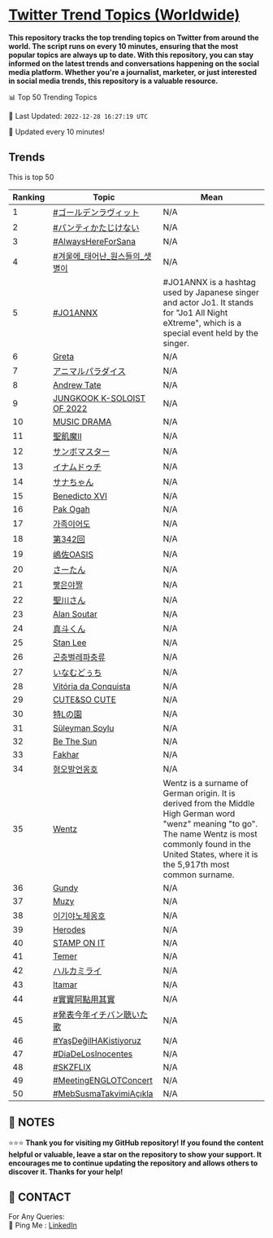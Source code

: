 [Twitter Trend Topics (Worldwide)](https://github.com/ErcinDedeoglu/Twitter-Trend-Topics)
==========

**This repository tracks the top trending topics on Twitter from around the world. 
The script runs on every 10 minutes, ensuring that the most popular topics are always up to date. 
With this repository, you can stay informed on the latest trends and conversations happening on the social media platform. 
Whether you're a journalist, marketer, or just interested in social media trends, this repository is a valuable resource.**


📊 Top 50 Trending Topics

📆 Last Updated: `2022-12-28 16:27:19 UTC`

🔧 Updated every 10 minutes!


## Trends

This is top 50

| Ranking | Topic | Mean |
| ------- | ------------ | ------------ |
| 1 | [#ゴールデンラヴィット](http://twitter.com/search?q=%23%e3%82%b4%e3%83%bc%e3%83%ab%e3%83%87%e3%83%b3%e3%83%a9%e3%83%b4%e3%82%a3%e3%83%83%e3%83%88) | N/A |
| 2 | [#パンティかたじけない](http://twitter.com/search?q=%23%e3%83%91%e3%83%b3%e3%83%86%e3%82%a3%e3%81%8b%e3%81%9f%e3%81%98%e3%81%91%e3%81%aa%e3%81%84) | N/A |
| 3 | [#AlwaysHereForSana](http://twitter.com/search?q=%23AlwaysHereForSana) | N/A |
| 4 | [#겨울에_태어난_원스들의_샛별이](http://twitter.com/search?q=%23%ea%b2%a8%ec%9a%b8%ec%97%90_%ed%83%9c%ec%96%b4%eb%82%9c_%ec%9b%90%ec%8a%a4%eb%93%a4%ec%9d%98_%ec%83%9b%eb%b3%84%ec%9d%b4) | N/A |
| 5 | [#JO1ANNX](http://twitter.com/search?q=%23JO1ANNX) | #JO1ANNX is a hashtag used by Japanese singer and actor Jo1. It stands for "Jo1 All Night eXtreme", which is a special event held by the singer. |
| 6 | [Greta](http://twitter.com/search?q=Greta) | N/A |
| 7 | [アニマルパラダイス](http://twitter.com/search?q=%e3%82%a2%e3%83%8b%e3%83%9e%e3%83%ab%e3%83%91%e3%83%a9%e3%83%80%e3%82%a4%e3%82%b9) | N/A |
| 8 | [Andrew Tate](http://twitter.com/search?q=Andrew+Tate) | N/A |
| 9 | [JUNGKOOK K-SOLOIST OF 2022](http://twitter.com/search?q=JUNGKOOK+K-SOLOIST+OF+2022) | N/A |
| 10 | [MUSIC DRAMA](http://twitter.com/search?q=MUSIC+DRAMA) | N/A |
| 11 | [聖飢魔II](http://twitter.com/search?q=%e8%81%96%e9%a3%a2%e9%ad%94II) | N/A |
| 12 | [サンボマスター](http://twitter.com/search?q=%e3%82%b5%e3%83%b3%e3%83%9c%e3%83%9e%e3%82%b9%e3%82%bf%e3%83%bc) | N/A |
| 13 | [イナムドゥチ](http://twitter.com/search?q=%e3%82%a4%e3%83%8a%e3%83%a0%e3%83%89%e3%82%a5%e3%83%81) | N/A |
| 14 | [サナちゃん](http://twitter.com/search?q=%e3%82%b5%e3%83%8a%e3%81%a1%e3%82%83%e3%82%93) | N/A |
| 15 | [Benedicto XVI](http://twitter.com/search?q=Benedicto+XVI) | N/A |
| 16 | [Pak Ogah](http://twitter.com/search?q=Pak+Ogah) | N/A |
| 17 | [가족이어도](http://twitter.com/search?q=%ea%b0%80%ec%a1%b1%ec%9d%b4%ec%96%b4%eb%8f%84) | N/A |
| 18 | [第342回](http://twitter.com/search?q=%e7%ac%ac342%e5%9b%9e) | N/A |
| 19 | [嶋佐OASIS](http://twitter.com/search?q=%e5%b6%8b%e4%bd%90OASIS) | N/A |
| 20 | [さーたん](http://twitter.com/search?q=%e3%81%95%e3%83%bc%e3%81%9f%e3%82%93) | N/A |
| 21 | [빻은야짤](http://twitter.com/search?q=%eb%b9%bb%ec%9d%80%ec%95%bc%ec%a7%a4) | N/A |
| 22 | [聖川さん](http://twitter.com/search?q=%e8%81%96%e5%b7%9d%e3%81%95%e3%82%93) | N/A |
| 23 | [Alan Soutar](http://twitter.com/search?q=Alan+Soutar) | N/A |
| 24 | [真斗くん](http://twitter.com/search?q=%e7%9c%9f%e6%96%97%e3%81%8f%e3%82%93) | N/A |
| 25 | [Stan Lee](http://twitter.com/search?q=Stan+Lee) | N/A |
| 26 | [곤충벌레파충류](http://twitter.com/search?q=%ea%b3%a4%ec%b6%a9%eb%b2%8c%eb%a0%88%ed%8c%8c%ec%b6%a9%eb%a5%98) | N/A |
| 27 | [いなむどぅち](http://twitter.com/search?q=%e3%81%84%e3%81%aa%e3%82%80%e3%81%a9%e3%81%85%e3%81%a1) | N/A |
| 28 | [Vitória da Conquista](http://twitter.com/search?q=Vit%c3%b3ria+da+Conquista) | N/A |
| 29 | [CUTE&SO CUTE](http://twitter.com/search?q=CUTE%26SO+CUTE) | N/A |
| 30 | [特Lの園](http://twitter.com/search?q=%e7%89%b9L%e3%81%ae%e5%9c%92) | N/A |
| 31 | [Süleyman Soylu](http://twitter.com/search?q=S%c3%bcleyman+Soylu) | N/A |
| 32 | [Be The Sun](http://twitter.com/search?q=Be+The+Sun) | N/A |
| 33 | [Fakhar](http://twitter.com/search?q=Fakhar) | N/A |
| 34 | [혐오발언옹호](http://twitter.com/search?q=%ed%98%90%ec%98%a4%eb%b0%9c%ec%96%b8%ec%98%b9%ed%98%b8) | N/A |
| 35 | [Wentz](http://twitter.com/search?q=Wentz) | Wentz is a surname of German origin. It is derived from the Middle High German word "wenz" meaning "to go". The name Wentz is most commonly found in the United States, where it is the 5,917th most common surname. |
| 36 | [Gundy](http://twitter.com/search?q=Gundy) | N/A |
| 37 | [Muzy](http://twitter.com/search?q=Muzy) | N/A |
| 38 | [이기야노체옹호](http://twitter.com/search?q=%ec%9d%b4%ea%b8%b0%ec%95%bc%eb%85%b8%ec%b2%b4%ec%98%b9%ed%98%b8) | N/A |
| 39 | [Herodes](http://twitter.com/search?q=Herodes) | N/A |
| 40 | [STAMP ON IT](http://twitter.com/search?q=STAMP+ON+IT) | N/A |
| 41 | [Temer](http://twitter.com/search?q=Temer) | N/A |
| 42 | [ハルカミライ](http://twitter.com/search?q=%e3%83%8f%e3%83%ab%e3%82%ab%e3%83%9f%e3%83%a9%e3%82%a4) | N/A |
| 43 | [Itamar](http://twitter.com/search?q=Itamar) | N/A |
| 44 | [#實實阿點用其實](http://twitter.com/search?q=%23%e5%af%a6%e5%af%a6%e9%98%bf%e9%bb%9e%e7%94%a8%e5%85%b6%e5%af%a6) | N/A |
| 45 | [#発表今年イチバン聴いた歌](http://twitter.com/search?q=%23%e7%99%ba%e8%a1%a8%e4%bb%8a%e5%b9%b4%e3%82%a4%e3%83%81%e3%83%90%e3%83%b3%e8%81%b4%e3%81%84%e3%81%9f%e6%ad%8c) | N/A |
| 46 | [#YaşDeğilHAKistiyoruz](http://twitter.com/search?q=%23Ya%c5%9fDe%c4%9filHAKistiyoruz) | N/A |
| 47 | [#DiaDeLosInocentes](http://twitter.com/search?q=%23DiaDeLosInocentes) | N/A |
| 48 | [#SKZFLIX](http://twitter.com/search?q=%23SKZFLIX) | N/A |
| 49 | [#MeetingENGLOTConcert](http://twitter.com/search?q=%23MeetingENGLOTConcert) | N/A |
| 50 | [#MebSusmaTakvimiAçıkla](http://twitter.com/search?q=%23MebSusmaTakvimiA%c3%a7%c4%b1kla) | N/A |




## 📝 NOTES

⭐⭐⭐ **Thank you for visiting my GitHub repository! If you found the content helpful or valuable, leave a star on the repository to show your support. It encourages me to continue updating the repository and allows others to discover it. Thanks for your help!**

## 📨 CONTACT

 For Any Queries:  
            🏓 Ping Me : [LinkedIn](https://www.linkedin.com/in/ercindedeoglu/)
